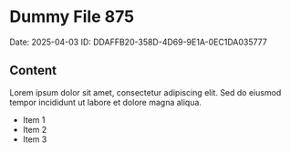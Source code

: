 # Dummy File 875

Date: 2025-04-03
ID: DDAFFB20-358D-4D69-9E1A-0EC1DA035777

## Content

Lorem ipsum dolor sit amet, consectetur adipiscing elit.
Sed do eiusmod tempor incididunt ut labore et dolore magna aliqua.

* Item 1
* Item 2
* Item 3

